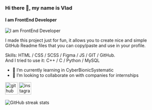 ### Hi there 👋, my name is Vlad
#### I am FrontEnd Developer
![I am FrontEnd Developer](https://media.giphy.com/media/2IudUHdI075HL02Pkk/giphy.gif)

I made this project just for fun, it allows you to create nice and simple GitHub Readme files that you can copy/paste and use in your profile.

Skills: HTML / CSS / SCSS / Figma / JS / GIT / GitHub.<br>And I tried to use it: C++ / C / Python / MySQL

- 🌱 I’m currently learning in CyberBionicSystematic 
- 👯 I’m looking to collaborate on with companies for internships 


[<img src='https://cdn.jsdelivr.net/npm/simple-icons@3.0.1/icons/github.svg' alt='github' height='40'>](https://github.com/gluzik)  [<img src='https://cdn.jsdelivr.net/npm/simple-icons@3.0.1/icons/instagram.svg' alt='instagram' height='40'>](https://www.instagram.com/gluziik/)  

![GitHub streak stats](https://streak-stats.demolab.com/?user=gluzik)  

